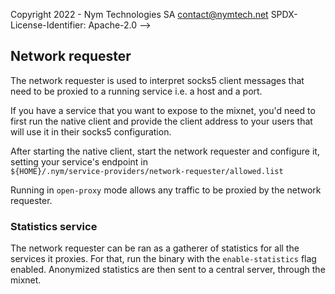 Copyright 2022 - Nym Technologies SA <contact@nymtech.net>
SPDX-License-Identifier: Apache-2.0
-->

## Network requester

The network requester is used to interpret socks5 client messages that need to
be proxied to a running service i.e. a host and a port.

If you have a service that you want to expose to the mixnet, you'd need to
first run the native client and provide the client address to your users that
will use it in their socks5 configuration.

After starting the native client, start the network requester and configure it,
setting your service's endpoint in  
`${HOME}/.nym/service-providers/network-requester/allowed.list`

Running in `open-proxy` mode allows any traffic to be proxied by the network
requester.

### Statistics service
The network requester can be ran as a gatherer of statistics for all
the services it proxies. For that, run the binary with the
`enable-statistics` flag enabled. Anonymized statistics are then sent to
a central server, through the mixnet.